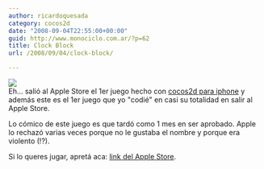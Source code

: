 ```yaml
---
author: ricardoquesada
category: cocos2d
date: "2008-09-04T22:55:00+00:00"
guid: http://www.monociclo.com.ar/?p=62
title: Clock Block
url: /2008/09/04/clock-block/

---
```

[![](/wp-content/uploads/2008/09/578f8-img_0002.png?w=300)](/wp-content/uploads/2008/09/578f8-img_0002.png)  
Eh... salió al Apple Store el 1er juego hecho con [cocos2d para iphone](http://code.google.com/p/cocos2d-iphone) y además este es el 1er juego que yo "codié" en casi su totalidad en salir al Apple Store.

Lo cómico de este juego es que tardó como 1 mes en ser aprobado. Apple lo rechazó varias veces porque no le gustaba el nombre y porque era violento (!?).

Si lo queres jugar, apretá aca: [link del Apple Store](http://phobos.apple.com/WebObjects/MZStore.woa/wa/viewSoftware?id=286580049&mt=8).

